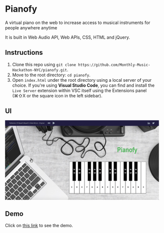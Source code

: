 # Pianofy

A virtual piano on the web to increase access to musical instruments for people anywhere anytime

It is built in Web Audio API, Web APIs, CSS, HTML and jQuery.

## Instructions

1. Clone this repo using `git clone https://github.com/Monthly-Music-Hackathon-NYC/pianofy.git`.
2. Move to the root directory: `cd pianofy`.
3. Open `index.html` under the root directory using a local server of your choice. If you're using **Visual Studio Code**, you can find and install the `Live Server` extension within VSC itself using the Extensions panel (⌘⇧X or the square icon in the left sidebar).

## UI

![Pianofy](images/pianofy.png "A virtual piano on the web to increase access to musical instruments for people anywhere anytime")

## Demo
Click on [this link](https://play-pianofy.herokuapp.com/) to see the demo.
